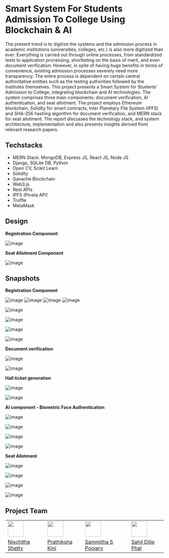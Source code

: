 # Smart System For Students Admission To College Using Blockchain & AI

The present trend is to digitize the systems and the admission process in academic institutions (universities, colleges, etc.) is also more digitized than ever. Everything is carried out through online processes, from standardized tests to application processing, shortlisting on the basis of merit, and even document verification. However, in spite of having huge benefits in terms of convenience, existing admission processes severely need more transparency. The entire process is dependent on certain central authoritative entities such as the testing authorities followed by the institutes themselves. This project presents a Smart System for Students' Admission to College, integrating blockchain and AI technologies. The system comprises three main components: document verification, AI authentication, and seat allotment. The project employs Ethereum blockchain, Solidity for smart contracts, Inter Planetary File System (IPFS) and SHA-256 hashing algorithm for document verification, and MERN stack for seat allotment. The report discusses the technology stack, and system architecture, implementation and also presents insights derived from relevant research papers.

## Techstacks

- MERN Stack: MongoDB, Express JS, React JS, Node JS
- Django, SQLite DB, Python
- Open CV, Scikit Learn
- Solidity 
- Ganache Blockchain
- Web3.js
- Rest APIs
- IPFS (Pinata API)
- Truffle
- MetaMask

## Design

**Registration Component**: 

![image](https://github.com/SammithaS/Smart-student-admission-system-complete-/assets/121117205/3afe635c-fbc7-42e5-b7c9-e8189e1e3b33)

**Seat Allotment Component**

![image](https://github.com/SammithaS/Smart-student-admission-system-complete-/assets/121117205/4c1d00ac-7fcd-4a6d-ae74-56ecc8eacb5f)


## Snapshots

**Registration Component** 

![image](https://github.com/SammithaS/Smart-student-admission-system-complete-/assets/121117205/d9fe9c31-997f-4ede-a4da-3fd142759468)
![image](https://github.com/SammithaS/Smart-student-admission-system-complete-/assets/121117205/c0a0756d-d96e-4194-a78c-e6b3f7f9b7e7)
![image](https://github.com/SammithaS/Smart-student-admission-system-complete-/assets/121117205/22fd9dcf-f8b7-495e-90ba-35a67236adb4)
![image](https://github.com/SammithaS/Smart-student-admission-system-complete-/assets/121117205/4b37197f-3508-447d-aa3d-70f67ad238f8)

![image](https://github.com/SammithaS/Smart-student-admission-system-complete-/assets/121117205/214742ed-d8a2-4416-9ba1-31e2773d9d50)

![image](https://github.com/SammithaS/Smart-student-admission-system-complete-/assets/121117205/510052df-b6b7-4350-8bbe-81906b60b9e0)

![image](https://github.com/SammithaS/Smart-student-admission-system-complete-/assets/121117205/66feb61e-d62b-42d7-a9ed-4a56cb810159)

![image](https://github.com/SammithaS/Smart-student-admission-system-complete-/assets/121117205/f0689148-a447-4358-b7b5-f1a82024a6d7)

**Document verification**

![image](https://github.com/SammithaS/Smart-student-admission-system-complete-/assets/121117205/adda3e6a-342e-4aeb-8ed3-dfdaabdca7bd)

![image](https://github.com/SammithaS/Smart-student-admission-system-complete-/assets/121117205/3bf4fc36-2a1a-40ea-99e2-e74bae5a7b7f)

**Hall ticket generation**

![image](https://github.com/SammithaS/Smart-student-admission-system-complete-/assets/121117205/caa97675-ab92-40d0-b3f4-6efb108d5159)

![image](https://github.com/SammithaS/Smart-student-admission-system-complete-/assets/121117205/e3e6f491-0108-4c0b-ad69-35f9bf49f4a1)


**AI component - Biometric Face Authentication**

![image](https://github.com/SammithaS/Smart-student-admission-system-complete-/assets/121117205/2ad751e9-b308-45a9-ac32-1542a76a0883)

![image](https://github.com/SammithaS/Smart-student-admission-system-complete-/assets/121117205/c93cb09a-fc44-4909-b15f-aaf329100e8f)

![image](https://github.com/SammithaS/Smart-student-admission-system-complete-/assets/121117205/b96eef76-fa27-4674-9659-f2d3ec3777ff)

![image](https://github.com/SammithaS/Smart-student-admission-system-complete-/assets/121117205/3a744e57-2b73-41d0-beeb-2f9701b0539e)

**Seat Allotment**

![image](https://github.com/SammithaS/Smart-student-admission-system-complete-/assets/121117205/b4d70407-9666-4b4a-a121-573057f61972)

![image](https://github.com/SammithaS/Smart-student-admission-system-complete-/assets/121117205/fa10a988-e2c9-44c6-9733-da63e2a54756)

![image](https://github.com/SammithaS/Smart-student-admission-system-complete-/assets/121117205/b167d0e0-5449-46c1-8891-149926bb0580)

![image](https://github.com/SammithaS/Smart-student-admission-system-complete-/assets/121117205/d082a500-6f5f-4909-b7bd-b07d634d90de)

## Project Team

<table>
  <tr>
    <td><img src = "https://github.com/pkini2002/Final-Year-Project-Final/assets/84091455/6cf540f0-ecca-46c5-bbc2-afc6967f16c6" width="50px"></td>
    <td><img src = "https://github.com/pkini2002/Final-Year-Project-Final/assets/84091455/36a1bfc2-b3ee-488c-9e5e-5d23050d202d" width="50px"></td>
    <td><img src = "https://github.com/pkini2002/Final-Year-Project-Final/assets/84091455/102ff198-9d7f-496b-bb5a-8c9405395149" width="50px"></td>
    <td><img src = "https://github.com/pkini2002/Final-Year-Project-Final/assets/84091455/e5558ed5-5877-41e2-92f3-120e41a33c32" width="50px"></td>
  </tr>
  <tr>
    <td><a href="https://github.com/Nischitha2109">Nischitha Shetty</a></td>
    <td><a href="https://github.com/pkini2002">Prathiksha Kini</td>
    <td><a href="https://github.com/SammithaS">Sammitha S Poojary</td>
    <td><a href="https://github.com/SahilPhal">Sahil Dilip Phal</td>
  </tr>
</table>









